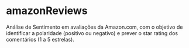 # amazonReviews
Análise de Sentimento em avaliações da Amazon.com, com o objetivo de identificar a polaridade (positivo ou negativo) e prever o star rating dos comentários (1 a 5 estrelas).
